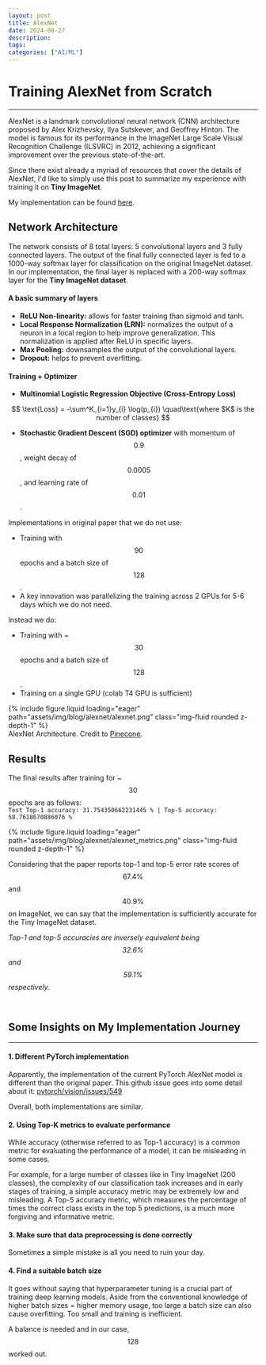 ```yaml
---
layout: post
title: AlexNet
date: 2024-08-27
description:
tags:
categories: ["AI/ML"]
---
```


# Training AlexNet from Scratch
---
AlexNet is a landmark convolutional neural network (CNN) architecture proposed by Alex Krizhevsky, Ilya Sutskever,
and Geoffrey Hinton. The model is famous for its performance in the ImageNet Large Scale Visual Recognition Challenge
(ILSVRC) in 2012, achieving a significant improvement over the previous state-of-the-art.

Since there exist already a myriad of resources that cover the details of AlexNet, I'd like to simply use this post to
summarize my experience with training it on **Tiny ImageNet**.

My implementation can be found [here](https://github.com/aandyw/StuffFromScratch/tree/main/AlexNet).

## Network Architecture
The network consists of 8 total layers: 5 convolutional layers and 3 fully connected layers. The output of the final
fully connected layer is fed to a 1000-way softmax layer for classification on the original ImageNet dataset. In our
implementation, the final layer is replaced with a 200-way softmax layer for the **Tiny ImageNet dataset**.

#### A basic summary of layers
- **ReLU Non-linearity:** allows for faster training than sigmoid and tanh.
- **Local Response Normalization (LRN):** normalizes the output of a neuron in a local region to help improve generalization. This normalization is applied after ReLU in specific layers.
- **Max Pooling:** downsamples the output of the convolutional layers.
- **Dropout:** helps to prevent overfitting.

#### Training + Optimizer
- **Multinomial Logistic Regression Objective (Cross-Entropy Loss)**

$$
\text{Loss} = -\sum^K_{i=1}y_{i} \log(p_{i}) \quad\text{where $K$ is the number of classes}
$$

- **Stochastic Gradient Descent (SGD) optimizer** with momentum of $$0.9$$, weight decay of $$0.0005$$, and learning rate of $$0.01$$.

Implementations in original paper that we do not use:
- Training with $$90$$ epochs and a batch size of $$128$$.
- A key innovation was parallelizing the training across 2 GPUs for 5-6 days which we do not need.

Instead we do:
- Training with ~$$30$$ epochs and a batch size of $$128$$.
- Training on a single GPU (colab T4 GPU is sufficient)

<div class="row justify-content-center">
    <div class="col-md-auto">
        {% include figure.liquid loading="eager" path="assets/img/blog/alexnet/alexnet.png" class="img-fluid rounded z-depth-1" %}
    </div>
</div>
<div class="caption">
    AlexNet Architecture. Credit to <a href="https://www.pinecone.io/learn/series/image-search/imagenet/">Pinecone</a>.
</div>

## Results

The final results after training for ~$$30$$ epochs are as follows:  
`Test Top-1 accuracy: 31.754350662231445 % | Top-5 accuracy: 58.7618670886076 %`

<div class="row justify-content-center">
    <div class="col-xl-auto">
        {% include figure.liquid loading="eager" path="assets/img/blog/alexnet/alexnet_metrics.png" class="img-fluid rounded z-depth-1" %}
    </div>
</div>

Considering that the paper reports top-1 and top-5 error rate scores of $$67.4\%$$ and $$40.9\%$$ on ImageNet, we can say that the implementation is sufficiently accurate for the Tiny ImageNet dataset.

_Top-1 and top-5 accuracies are inversely equivalent being $$32.6\%$$ and $$59.1\%$$ respectively._

<br>

## Some Insights on My Implementation Journey

---

#### **1. Different PyTorch implementation**
Apparently, the implementation of the current PyTorch AlexNet model is different than the original paper. This github issue goes into some detail about it: [pytorch/vision/issues/549](https://github.com/pytorch/vision/issues/549)

Overall, both implementations are similar.

#### **2. Using Top-K metrics to evaluate performance**
While accuracy (otherwise referred to as Top-1 accuracy) is a common metric for evaluating the performance of a model,
it can be misleading in some cases.

For example, for a large number of classes like in Tiny ImageNet (200 classes), the complexity of our classification task
increases and in early stages of training, a simple accuracy metric may be extremely low and misleading. A Top-5 accuracy
metric, which measures the percentage of times the correct class exists in the top 5 predictions, is a much more
forgiving and informative metric.


#### **3. Make sure that data preprocessing is done correctly**
Sometimes a simple mistake is all you need to ruin your day.


#### **4. Find a suitable batch size**
It goes without saying that hyperparameter tuning is a crucial part of training deep learning models. Aside from the
conventional knowledge of higher batch sizes = higher memory usage, too large a batch size can also cause overfitting.
Too small and training is inefficient.

A balance is needed and in our case, $$128$$ worked out.